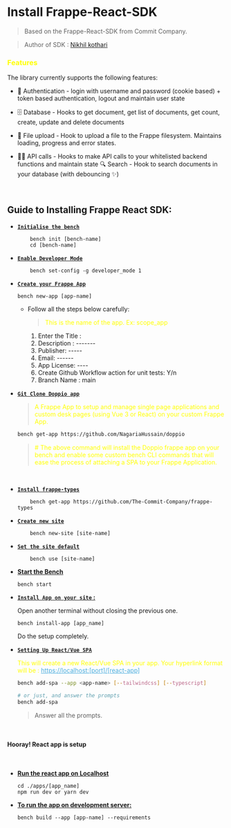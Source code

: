 # Install Frappe-React-SDK

> Based on the Frappe-React-SDK from Commit Company.

>Author of SDK : [Nikhil kothari](https://github.com/The-Commit-Company)

### <b><font color="yellow">Features</b></font>


The library currently supports the following features:

* 🔐 Authentication - login with username and password (cookie based) + token based authentication, logout and maintain user state

* 🗄 Database - Hooks to get document, get list of documents, get count, create, update and delete documents

* 📄 File upload - Hook to upload a file to the Frappe filesystem. Maintains loading, progress and error states.

* 🤙🏻 API calls - Hooks to make API calls to your whitelisted backend functions and maintain state
🔍 Search - Hook to search documents in your database (with debouncing ✨)
</br>


## <b>Guide to Installing Frappe React SDK</b>:

* <b><u>`Initialise the bench`</u></b>
    ```
        bench init [bench-name]
        cd [bench-name]
    ```
* <b><u>`Enable Developer Mode`</u></b>
    ```
        bench set-config -g developer_mode 1
    ```

*  <b><u>`Create your Frappe App`</u></b>

    ```
    bench new-app [app-name]
    ```
    * Follow all the steps below carefully: 

        > <font color="yellow">This is the name of the app. Ex: scope_app </font>
        1. Enter the Title : 
        2. Description : -------
        3. Publisher: -----
        4. Email: ------
        5. App License: ----
        6. Create Github Workflow action for unit tests: Y/n
        7. Branch Name : main

*  <b><u>`Git Clone Doppio app`</u></b>
    > <font color="yellow">A Frappe App to setup and manage single page applications and custom desk pages (using Vue 3 or React) on your custom Frappe App.</font>

    ```bash
    bench get-app https://github.com/NagariaHussain/doppio
    ```
    > <font color="yellow"># The above command will install the Doppio frappe app on your bench and enable some custom bench CLI commands that will ease the process of attaching a SPA to your Frappe Application.</font>
    

    </br>

* <b><u>`Install frappe-types`</u></b>
    ```
        bench get-app https://github.com/The-Commit-Company/frappe-types
    ```

* <b><u>`Create new site`</u></b>
    ```
        bench new-site [site-name]
    ```
* <b><u>`Set the site default`</u></b>
    ```
        bench use [site-name]
    ```

* <u><b>Start the Bench </b></u>

    ```
    bench start
    ```
* <b><u>``Install App on your site`` : </u></b>

    Open another terminal without closing the previous one.
    ```
    bench install-app [app_name]
    ```
    Do the setup completely.

* <b><u>`Setting Up React/Vue SPA`</b></u>

    <font color="yellow">This will create a new React/Vue SPA in your app. Your hyperlink format will be : <font color="#4badde"><ins>https://localhost:[port]/[react-app]<ins> </font></font>
    ```bash
    bench add-spa --app <app-name> [--tailwindcss] [--typescript]

    # or just, and answer the prompts
    bench add-spa
    ```

    > Answer all the prompts.

</br>

<h4>Hooray! React app is setup </h4>
</br>


* <u><b>Run the react app on Localhost </b></u>

    ```
    cd ./apps/[app_name]
    npm run dev or yarn dev
    ```
* <b><u> To run the app on development server: </b></u>

    ```
    bench build --app [app-name] --requirements
    ```